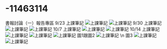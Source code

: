 # -11463114
書報討論（一）報告專區
9/23 上課筆記
![上課筆記](書報討論一/9月23號.png)
![上課筆記](書報討論一/9月23號(2).png)
9/30 上課筆記
![上課筆記](書報討論一/9月30號.png)
![上課筆記](書報討論一/9月30號(2).png)
10/7 上課筆記
![上課筆記](書報討論一/10月7號.png)
![上課筆記](書報討論一/10月7號(2).png)
10/14 上課筆記
![上課筆記](書報討論一/10月14號.png)
![上課筆記](書報討論一/10月14號(2).png)
![上課筆記](書報討論一/10月14號(3).png)
圖1跟圖2
![上課筆記](書報討論一/figur1.png)
\n
圖3
![上課筆記](書報討論一/figur2.png)
![上課筆記](書報討論一/10月14號(4).png)
